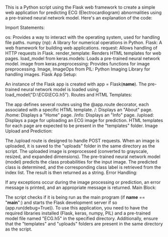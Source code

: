 This is a Python script using the Flask web framework to create a simple web application for predicting ECG (Electrocardiogram) abnormalities using a pre-trained neural network model.
Here's an explanation of the code:

Import Statements:

os: Provides a way to interact with the operating system, used for handling file paths.
numpy (np): A library for numerical operations in Python.
Flask: A web framework for building web applications.
request: Allows handling of HTTP requests in Flask.
render_template: Renders HTML templates for web pages.
load_model from keras.models: Loads a pre-trained neural network model.
image from keras.preprocessing: Provides functions for image preprocessing.
Image, ImageOps from PIL: Python Imaging Library for handling images.
Flask App Setup:

An instance of the Flask app is created with app = Flask(__name__).
The pre-trained neural network model is loaded using load_model("D:\ECG\ECG.h5").
Routes and HTML Templates:

The app defines several routes using the @app.route decorator, each associated with a specific HTML template.
/: Displays an "About" page.
/home: Displays a "Home" page.
/info: Displays an "Info" page.
/upload: Displays a page for uploading an ECG image for prediction.
HTML templates for each page are expected to be present in the "templates" folder.
Image Upload and Prediction:

The /upload route is designed to handle POST requests.
When an image is uploaded, it is saved to the "uploads" folder in the same directory as the script.
The uploaded image is preprocessed (converted to grayscale, resized, and expanded dimensions).
The pre-trained neural network model (model) predicts the class probabilities for the input image.
The predicted class is determined, and the corresponding class label is retrieved from the index list.
The result is then returned as a string.
Error Handling:

If any exceptions occur during the image processing or prediction, an error message is printed, and an appropriate message is returned.
Main Block:

The script checks if it is being run as the main program (if __name__ == "__main__":) and starts the Flask development server if so (app.run(debug=True)).
To use this application, you need to have the required libraries installed (Flask, keras, numpy, PIL) and a pre-trained model file named "ECG.h5" in the specified directory. Additionally, ensure that the "templates" and "uploads" folders are present in the same directory as the script.





